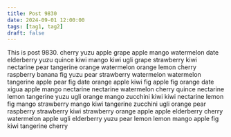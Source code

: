 ```yaml
---
title: Post 9830
date: 2024-09-01 12:00:00
tags: [tag1, tag2]
draft: false
---
```

This is post 9830.
cherry
yuzu
apple
grape
apple
mango
watermelon
date
elderberry
yuzu
quince
kiwi
mango
kiwi
ugli
grape
strawberry
kiwi
nectarine
pear
tangerine
orange
watermelon
orange
lemon
cherry
raspberry
banana
fig
yuzu
pear
strawberry
watermelon
watermelon
tangerine
apple
pear
fig
date
orange
apple
kiwi
fig
apple
fig
orange
date
xigua
apple
mango
nectarine
nectarine
watermelon
cherry
quince
nectarine
lemon
tangerine
yuzu
ugli
orange
mango
zucchini
kiwi
kiwi
nectarine
lemon
fig
mango
strawberry
mango
kiwi
tangerine
zucchini
ugli
orange
pear
raspberry
strawberry
kiwi
strawberry
orange
apple
apple
elderberry
cherry
watermelon
apple
ugli
elderberry
yuzu
pear
lemon
lemon
mango
apple
fig
kiwi
tangerine
cherry
